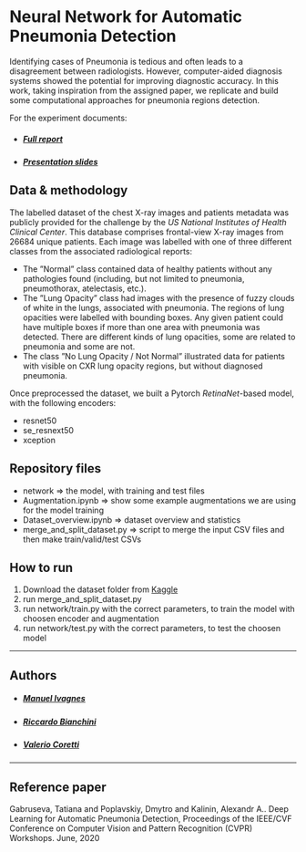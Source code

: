 # Neural Network for Automatic Pneumonia Detection

Identifying cases of Pneumonia is tedious and often leads to a disagreement between radiologists. However, computer-aided diagnosis systems showed the potential for improving diagnostic accuracy. In this work, taking inspiration from the assigned paper, we replicate and build some computational approaches for pneumonia regions detection.

For the experiment documents:
* ##### [Full report](./report.pdf)
* ##### [Presentation slides](/slides.pdf)


## Data & methodology

The labelled dataset of the chest X-ray images and patients metadata was publicly provided for the challenge by the *US National Institutes of Health Clinical Center*. This database comprises frontal-view X-ray images from 26684 unique patients. Each image was labelled with one of three different classes from the associated radiological reports:
- The ”Normal” class contained data of healthy patients without any pathologies found (including, but not limited to pneumonia, pneumothorax, atelectasis, etc.).
- The ”Lung Opacity” class had images with the presence of fuzzy clouds of white in the lungs, associated with pneumonia. The regions of lung opacities were labelled with bounding boxes. Any given patient could have multiple boxes if more than one area with pneumonia was detected. There are different kinds of lung opacities, some are related to pneumonia and some are not.
-  The class ”No Lung Opacity / Not Normal” illustrated data for patients with visible on CXR lung opacity regions, but without diagnosed pneumonia.


Once preprocessed the dataset, we built a Pytorch *RetinaNet*-based model, with the following encoders:
- resnet50 
- se_resnext50
- xception

## Repository files
- network => the model, with training and test files
- Augmentation.ipynb => show some example augmentations we are using for the model training
- Dataset_overview.ipynb => dataset overview and statistics
- merge_and_split_dataset.py => script to merge the input CSV files and then make train/valid/test CSVs

## How to run
1. Download the dataset folder from [Kaggle](https://www.kaggle.com/c/rsna-pneumonia-detection-challenge/data)  
2. run merge_and_split_dataset.py
3. run network/train.py with the correct parameters, to train the model with choosen encoder and augmentation
4. run network/test.py with the correct parameters, to test the choosen model

---
## Authors
* ##### [Manuel Ivagnes](https://www.linkedin.com/in/manuel-ivagnes-4a5ba018b)
* ##### [Riccardo Bianchini](http://linkedin.com/in/riccardo-bianchini-7a391219b)
* ##### [Valerio Coretti](https://www.linkedin.com/in/valerio-coretti-2913721a3)


---
## Reference paper
Gabruseva, Tatiana and Poplavskiy, Dmytro and Kalinin, Alexandr A.. Deep Learning for Automatic Pneumonia Detection, Proceedings of the IEEE/CVF Conference on Computer Vision and Pattern Recognition (CVPR) Workshops. June, 2020